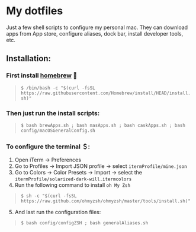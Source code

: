 # My dotfiles

Just a few shell scripts to configure my personal mac. They can download apps from App store, configure aliases, dock bar, install developer tools, etc. 

## Installation:

### First install **[homebrew](https://brew.sh)** 🍺

> ```$ /bin/bash -c "$(curl -fsSL https://raw.githubusercontent.com/Homebrew/install/HEAD/install.sh)"```

### Then just run the install scripts:

> ```$ bash brewApps.sh ; bash masApps.sh ; bash caskApps.sh ; bash config/macOSGeneralConfig.sh```

### To configure the **terminal** ＄:

1. Open iTerm -> Preferences 
2. Go to Profiles -> Import JSON profile -> select `itermProfile/mine.json`
3. Go to Colors -> Color Presets -> Import -> select the `itermProfile/solarized-dark-will.itermcolors`
4. Run the following command to install `oh My Zsh`
> ```$ sh -c "$(curl -fsSL https://raw.github.com/ohmyzsh/ohmyzsh/master/tools/install.sh)" ```
5. And last run the configuration files:
> ```$ bash config/configZSH ; bash generalAliases.sh```

